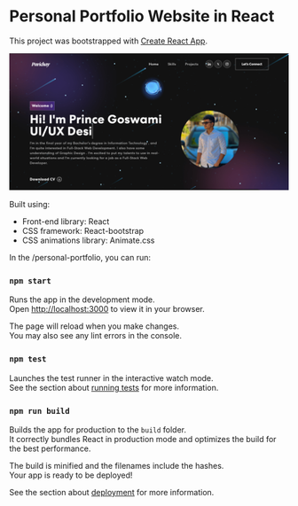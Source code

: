 # Personal Portfolio Website in React

This project was bootstrapped with [Create React App](https://github.com/facebook/create-react-app).

<img width="1266" alt="Screen Shot 2022-06-19 at 2 18 18 PM" src="https://github.com/i-princecoder/prince-portfolio/blob/main/src/assets/img/Screenshot%202025-06-13%20184844.png?raw=true">


Built using:

- Front-end library: React
- CSS framework: React-bootstrap
- CSS animations library: Animate.css

In the /personal-portfolio, you can run:

### `npm start`

Runs the app in the development mode.\
Open [http://localhost:3000](http://localhost:3000) to view it in your browser.

The page will reload when you make changes.\
You may also see any lint errors in the console.

### `npm test`

Launches the test runner in the interactive watch mode.\
See the section about [running tests](https://facebook.github.io/create-react-app/docs/running-tests) for more information.

### `npm run build`

Builds the app for production to the `build` folder.\
It correctly bundles React in production mode and optimizes the build for the best performance.

The build is minified and the filenames include the hashes.\
Your app is ready to be deployed!

See the section about [deployment](https://facebook.github.io/create-react-app/docs/deployment) for more information.
